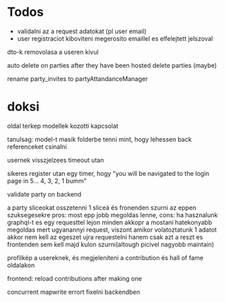 

# Todos
 - validalni az a request adatokat (pl user email)
 - user registraciot kiboviteni megerosito emaillel es elfelejtett jelszoval


dto-k removolasa a useren kivul

auto delete on parties after they have been hosted
delete parties (maybe)

rename party_invites to partyAttandanceManager


# doksi
oldal terkep
modellek kozotti kapcsolat

tanulsag: model-t masik folderbe tenni mint, hogy lehessen back referenceket csinalni

usernek visszjelzees timeout utan

sikeres register utan egy timer, hogy "you will be navigated to the login page in 5... 4, 3, 2, 1 bumm"

validate party on backend

a party sliceokat osszetenni 1 sliceá és fronenden szurni az eppen szuksegesekre
pros: most epp jobb megoldas lenne, cons: ha hasznalunk graphql-t es egy requesttel lejon minden akkopr a mostani hatekonyabb megoldas mert ugyanannyi request, viszont amikor volatoztatunk 1 adatot akkor nem kell az egeszet ujra requestelni hanem csak azt a reszt es frontenden sem kell majd kulon szurni(altough picivel nagyobb maintain)

profilkép a usereknek, és megjeleníteni a contribution és hall of fame oldalakon

frontend: reload contributions after making one

concurrent mapwrite errort fixelni backendben